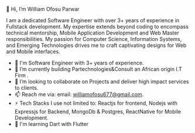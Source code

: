  👋 Hi, I’m William Ofosu Parwar
 
 I am a dedicated Software Engineer with over 3+ years of experience in Fullstack development. 
My expertise extends beyond coding to encompass technical mentorship, Mobile Application Development and Web Master responsibilities. My passion for Computer Science, Information Systems, and Emerging Technologies drives me to craft captivating designs for Web and Mobile interfaces.

- 👀 I'm Software Engineer with 3+ years of experience.
- 🌱 I’m currently  building Partechnologies&Consult an African origin I.T Firm  .
- 💞️ I’m looking to collaborate on Projects and deliver high impact services to clients.
- 📫 Reach me via: email: williamofosu677@gmail.com.
- ⚡ Tech Stacks I use not limited to: Reactjs for frontend, Nodejs with Expressjs for Backend, MongoDb & Postgres, ReactNative for Mobile Development.
- 🧠  I'm learning Dart with Flutter

<!---
1253William/1253William is a ✨ special ✨ repository because its `README.md` (this file) appears on your GitHub profile.
You can click the Preview link to take a look at your changes.
--->
